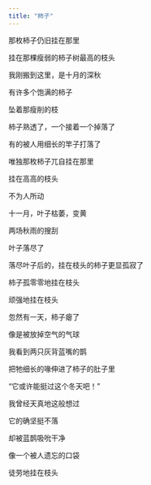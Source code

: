 ```yaml
---
title: "柿子"
---
```


那枚柿子仍旧挂在那里

挂在那棵瘦弱的柿子树最高的枝头

我刚搬到这里，是十月的深秋

有许多个饱满的柿子

坠着那瘦削的枝

柿子熟透了，一个接着一个掉落了

有的被人用细长的竿子打落了

唯独那枚柿子兀自挂在那里

挂在高高的枝头

不为人所动

十一月，叶子枯萎，变黄

两场秋雨的搜刮

叶子落尽了

落尽叶子后的，挂在枝头的柿子更显孤寂了

柿子孤零零地挂在枝头

顽强地挂在枝头

忽然有一天，柿子瘪了

像是被放掉空气的气球

我看到两只灰背蓝嘴的鹊

把牠细长的喙伸进了柿子的肚子里

“它或许能挺过这个冬天吧！”

我曾经天真地这般想过

它的确坚挺不落

却被蓝鹊吸吮干净

像一个被人遗忘的口袋

徒劳地挂在枝头